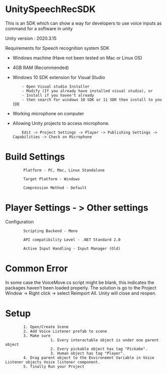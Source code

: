 # UnitySpeechRecSDK
This is an SDK which can show a way for developers to use voice inputs as command for a software in unity

Unity version : 2020.3.15

Requirements for Speech recognition system SDK 
-	Windows machine (Have not been tested on Mac or Linux OS)
-	4GB RAM (Recommended)
-	Windows 10 SDK extension for Visual Studio

            - Open Visual studio Installer
            - Modify (If you already have installed visual studio), or
            - Install if you haven't already
            - then search for windows 10 SDK or 11 SDK then install to you IDE            
-	Working microphone on computer
-	Allowing Unity projects to access microphone.

            Edit -> Project Settings -> Player -> Publishing Settings -> Capabilities -> Check on Microphone

# Build Settings
            Platform - PC, Mac, Linux Standalone

            Target Platform - Windows

            Compression Method - Default

# Player Settings - > Other settings
Configuration

            Scripting Backend - Mono

            API compatibility Level - .NET Standard 2.0

            Active Input Handling - Input Manager (Old)
# Common Error
In some case the VoiceMove.cs script might be blank, this indicates the packages haven’t been loaded properly. The solution is go to the Project Window -> Right click -> select Reimport All. Unity will close and reopen.

# Setup
            1. Open/Create Scene
            2. Add Voice Listener prefab to scene
            3. Make sure
                        1. Every interactable object is under one parent object
                        2. Every pickable object has tag "Pickabe".
                        3. Human object has tag "Player".
            4. Drag parent object to the Environemnt Variable in Voice Listener objects Voice listener component.
            5. finally Run your Project
